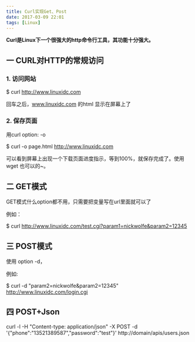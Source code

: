 ```yaml
---
title: Curl实现Get、Post 
date: 2017-03-09 22:01
tags: [Linux]
---
```



**Curl是Linux下一个很强大的http命令行工具，其功能十分强大。**

<!--more-->

## 一 CURL对HTTP的常规访问

### 1. 访问网站

$ curl http://www.linuxidc.com

回车之后，www.linuxidc.com 的html 显示在屏幕上了 

### 2. 保存页面

用curl option: -o

$ curl -o page.html http://www.linuxidc.com

可以看到屏幕上出现一个下载页面进度指示，等到100%，就保存完成了。使用wget 也可以的~。

## 二 GET模式

GET模式什么option都不用，只需要把变量写在url里面就可以了

例如：

$ curl http://www.linuxidc.com/test.cgi?param1=nickwolfe&param2=12345

## 三 POST模式

使用 option -d，

例如:

$ curl -d "param2=nickwolfe&param2=12345" http://www.linuxidc.com/login.cgi

## 四 POST+Json
curl -l -H "Content-type: application/json" -X POST -d '{"phone":"13521389587","password":"test"}' http://domain/apis/users.json

